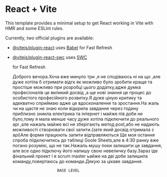 # React + Vite

This template provides a minimal setup to get React working in Vite with HMR and
some ESLint rules.

Currently, two official plugins are available:

- [@vitejs/plugin-react](https://github.com/vitejs/vite-plugin-react/blob/main/packages/plugin-react/README.md)
  uses [Babel](https://babeljs.io/) for Fast Refresh
- [@vitejs/plugin-react-swc](https://github.com/vitejs/vite-plugin-react-swc)
  uses [SWC](https://swc.rs/)

  for Fast Refresh
  <!-- ___________________________________________________________________________ -->

  Доброго вечора.Хоча вже минуло три ,я не сподіваюсь ні на що ,але дуже хотіла
  б отримати відгк як можливо було зробити краще та простіше можливо при
  розробці цього додатку,адже думка професіоналів це виликий досвід ,а ще нові
  знання це процес до особистого професійного розвитку.Я дуже ціную критику та
  адекватно сприймаю адже це вдосконалення та зростання.На жаль чи на щастя не
  знаю коли відкрила завдання через годину приблизно зникла електрика та
  інтернет і майже пів доби не було,тому я мала менше часу дуже хотіла
  підключити до реального арі ,але нажаль майже всі не зберігають метод post,або
  не надають можливості створювати свої запити.(зате який досвід отримала з
  арі)Але форми працюють запити відправляються Ще моя остання спроба
  піідключитись до таблиці Goole Sheets,але в 4:30 ранку вже погано розумію, що
  не так.Нажаль мушу поки залишити це завдання, але все одно підключу його
  напишу свою невеличку базу.Зараз іде фінальний проект і я scrum master ьайже
  на дві доби залишила команду,повертаюсь до команди.Дякую за цікаве завдання.
  <!-- ___________________________________________________________ -->

                          BASE LEVEL
